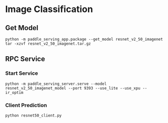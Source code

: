 # Image Classification

## Get Model

```
python -m paddle_serving_app.package --get_model resnet_v2_50_imagenet
tar -xzvf resnet_v2_50_imagenet.tar.gz
```

## RPC Service

### Start Service

```
python -m paddle_serving_server.serve --model resnet_v2_50_imagenet_model --port 9393 --use_lite --use_xpu --ir_optim
```

### Client Prediction

```
python resnet50_client.py
```
